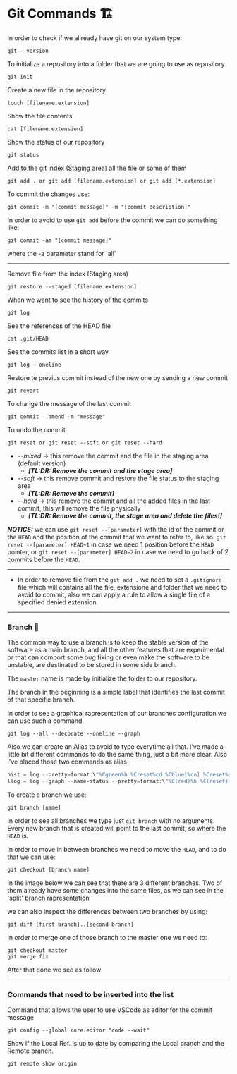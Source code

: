 # Git Commands 🏗️
In order to check if we allready have git on our system type:
```
git --version
```
To initialize a repository into a folder that we are going to use as repository
```
git init
```
Create a new file in the repository
```
touch [filename.extension]
```
Show the file contents
```
cat [filename.extension]
```
Show the status of our repository
```
git status
```
Add to the git index (Staging area) all the file or some of them
```
git add . or git add [filename.extension] or git add [*.extension]
```
To commit the changes use:
```
git commit -m "[commit message]" -m "[commit description]"
```
In order to avoid to use `git add` before the commit we can do something like:
```
git commit -am "[commit message]"
```
where the -a parameter stand for 'all'

<hr>

Remove file from the index (Staging area)
```
git restore --staged [filename.extension]
```
When we want to see the history of the commits
```
git log
```
See the references of the HEAD file
```
cat .git/HEAD
```
See the commits list in a short way
```
git log --oneline
```
Restore te previus commit instead of the new one by sending a new commit
```
git revert
```
To change the message of the last commit
```
git commit --amend -m "message"
```
To undo the commit
```
git reset or git reset --soft or git reset --hard
```
- _--mixed_ &rarr; this remove the commit and the file in the staging area (default version) 
  - ***[TL:DR: Remove the commit and the stage area]***
- _--soft_ &rarr; this remove commit and restore the file status to the staging area 
  - ***[TL:DR: Remove the commit]***
- _--hard_ &rarr; this remove the commit and all the added files in the last commit, this will remove the file physically 
  - ***[TL:DR: Remove the commit, the stage area and delete the files!]***

***NOTICE:*** we can use `git reset --[parameter]` with the id of the commit or the `HEAD` and the position of the commit that we want to refer to, like so: `git reset --[parameter] HEAD~1` in case we need 1 position before the `HEAD` pointer, or `git reset --[parameter] HEAD~2` in case we need to go back of 2 commits before the `HEAD`.

<hr />

- In order to remove file from the `git add .` we need to set a `.gitignore` file which will contains all the file, extensione and folder that we need to avoid to commit, also we can apply a rule to allow a single file of a specified denied extension.

<hr />

### Branch 🦺
The common way to use a branch is to keep the stable version of the software as a main branch, and all the other features that are experimental or that can comport some bug fixing or even make the software to be unstable, are destinated to be stored in some side branch.

The `master` name is made by initialize the folder to our repository.

The branch in the beginning is a simple label that identifies the last commit of that specific branch.

In order to see a graphical rapresentation of our branches configuration we can use such a command
```
git log --all --decorate --oneline --graph
```
Also we can create an Alias to avoid to type everytime all that.
I've made a little bit different commands to do the same thing, just a bit more clear.
Also i've placed those two commands as alias

```PowerShell
hist = log --pretty=format:\"%Cgreen%h %Creset%cd %Cblue[%cn] %Creset%s%C(yellow)%d%C(reset)\" --graph --date=relative --decorate --all
llog = log --graph --name-status --pretty=format:\"%C(red)%h %C(reset)(%cd) %C(green)%an %Creset%s %C(yellow)%d%Creset\" --date=relative
```

To create a branch we use:
```
git branch [name]
```
In order to see all branches we type just `git branch` with no arguments.
Every new branch that is created will point to the last commit, so where the `HEAD` is.

In order to move in between branches we need to move the `HEAD`, and to do that we can use:
```
git checkout [branch name]
```


In the image below we can see that there are 3 different branches.
Two of them already have some changes into the same files, as we can see in the 'split' branch rapresentation


we can also inspect the differences between two branches by using:
```
git diff [first branch]..[second branch]
```

In order to merge one of those branch to the master one we need to:
```
git checkout master
git merge fix
```
After that done we see as follow

<hr/>


### Commands that need to be inserted into the list
Command that allows the user to use VSCode as editor for the commit message 
```
git config --global core.editor "code --wait"
```

Show if the Local Ref. is up to date by comparing the Local branch and the Remote branch.
```
git remote show origin
```